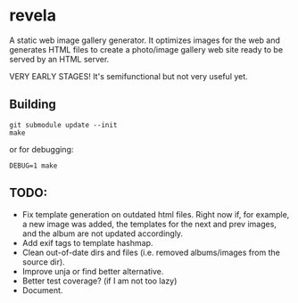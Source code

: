 # revela

A static web image gallery generator. It optimizes images for the web and
generates HTML files to create a photo/image gallery web site ready to be served
by an HTML server.

VERY EARLY STAGES! It's semifunctional but not very useful yet.

## Building

```
git submodule update --init
make
```

or for debugging:

```
DEBUG=1 make
```

## TODO:

* Fix template generation on outdated html files. Right now if, for example, a
  new image was added, the templates for the next and prev images, and the album
  are not updated accordingly.
* Add exif tags to template hashmap.
* Clean out-of-date dirs and files (i.e. removed albums/images from the source
  dir).
* Improve unja or find better alternative.
* Better test coverage? (if I am not too lazy)
* Document.

